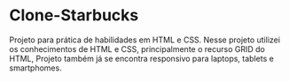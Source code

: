# Clone-Starbucks
Projeto para prática de habilidades em HTML e CSS. Nesse projeto utilizei os conhecimentos de HTML e CSS, principalmente o recurso GRID do HTML, Projeto também já se encontra responsivo para laptops, tablets e smartphomes.
